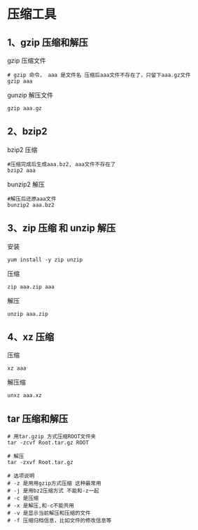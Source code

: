 # 压缩工具

## 1、gzip 压缩和解压
gzip 压缩文件
```
# gzip 命令， aaa 是文件名 压缩后aaa文件不存在了，只留下aaa.gz文件
gzip aaa
```
gunzip 解压文件
```
gzip aaa.gz
```

## 2、bzip2
bzip2 压缩
```
#压缩完成后生成aaa.bz2, aaa文件不存在了
bzip2 aaa 
```
bunzip2 解压
```
#解压后还原aaa文件
bunzip2 aaa.bz2
```

## 3、zip 压缩 和 unzip 解压 
安装
```
yum install -y zip unzip
```
压缩 
```
zip aaa.zip aaa
```
解压 
```
unzip aaa.zip 
```

## 4、xz 压缩 
压缩
```
xz aaa
```
解压缩
```
unxz aaa.xz 
```

## tar 压缩和解压 
```
# 用tar.gzip 方式压缩ROOT文件夹
tar -zcvf Root.tar.gz ROOT 

# 解压
tar -zxvf Root.tar.gz 

# 选项说明 
# -z 是用用gzip方式压缩 这种最常用
# -j 是用bz2压缩方式 不能和-z一起
# -c 是压缩
# -x 是解压,和-c不能共用
# -v 是显示当前解压和压缩的文件
# -f 压缩归档信息，比如文件的修改信息等
```




